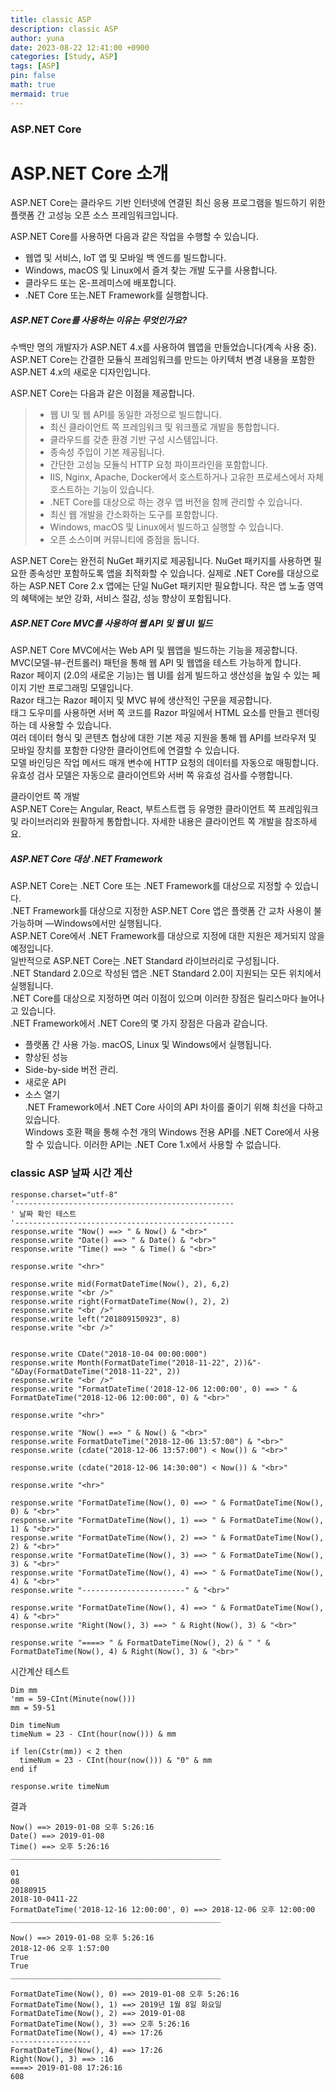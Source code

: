 ```yaml
---
title: classic ASP
description: classic ASP
author: yuna
date: 2023-08-22 12:41:00 +0900
categories: [Study, ASP]
tags: [ASP]
pin: false
math: true
mermaid: true
---
```


### ASP.NET Core
# ASP.NET Core 소개

ASP.NET Core는 클라우드 기반 인터넷에 연결된 최신 응용 프로그램을 빌드하기 위한 플랫폼 간 고성능 오픈 소스 프레임워크입니다.  

ASP.NET Core를 사용하면 다음과 같은 작업을 수행할 수 있습니다.  
* 웹앱 및 서비스, IoT 앱 및 모바일 백 엔드를 빌드합니다.  
* Windows, macOS 및 Linux에서 즐겨 찾는 개발 도구를 사용합니다.  
* 클라우드 또는 온-프레미스에 배포합니다.  
* .NET Core 또는.NET Framework를 실행합니다.  

##### ASP.NET Core를 사용하는 이유는 무엇인가요?  
수백만 명의 개발자가 ASP.NET 4.x를 사용하여 웹앱을 만들었습니다(계속 사용 중).  
ASP.NET Core는 간결한 모듈식 프레임워크를 만드는 아키텍처 변경 내용을 포함한 ASP.NET 4.x의 새로운 디자인입니다.  

ASP.NET Core는 다음과 같은 이점을 제공합니다.  
>* 웹 UI 및 웹 API를 동일한 과정으로 빌드합니다.  
>* 최신 클라이언트 쪽 프레임워크 및 워크플로 개발을 통합합니다.  
>* 클라우드를 갖춘 환경 기반 구성 시스템입니다.  
>* 종속성 주입이 기본 제공됩니다.  
>* 간단한 고성능 모듈식 HTTP 요청 파이프라인을 포함합니다.  
>* IIS, Nginx, Apache, Docker에서 호스트하거나 고유한 프로세스에서 자체 호스트하는 기능이 있습니다.  
>* .NET Core를 대상으로 하는 경우 앱 버전을 함께 관리할 수 있습니다.  
>* 최신 웹 개발을 간소화하는 도구를 포함합니다.  
>* Windows, macOS 및 Linux에서 빌드하고 실행할 수 있습니다.  
>* 오픈 소스이며 커뮤니티에 중점을 둡니다.  

ASP.NET Core는 완전히 NuGet 패키지로 제공됩니다. NuGet 패키지를 사용하면 필요한 종속성만 포함하도록 앱을 최적화할 수 있습니다. 
실제로 .NET Core를 대상으로 하는 ASP.NET Core 2.x 앱에는 단일 NuGet 패키지만 필요합니다. 작은 앱 노출 영역의 혜택에는 보안 강화, 서비스 절감, 성능 향상이 포함됩니다.  

##### ASP.NET Core MVC를 사용하여 웹 API 및 웹 UI 빌드  
ASP.NET Core MVC에서는 Web API 및 웹앱을 빌드하는 기능을 제공합니다.  
MVC(모델-뷰-컨트롤러) 패턴을 통해 웹 API 및 웹앱을 테스트 가능하게 합니다.  
Razor 페이지 (2.0의 새로운 기능)는 웹 UI를 쉽게 빌드하고 생산성을 높일 수 있는 페이지 기반 프로그래밍 모델입니다.  
Razor 태그는 Razor 페이지 및 MVC 뷰에 생산적인 구문을 제공합니다.  
태그 도우미를 사용하면 서버 쪽 코드를 Razor 파일에서 HTML 요소를 만들고 렌더링하는 데 사용할 수 있습니다.  
여러 데이터 형식 및 콘텐츠 협상에 대한 기본 제공 지원을 통해 웹 API를 브라우저 및 모바일 장치를 포함한 다양한 클라이언트에 연결할 수 있습니다.  
모델 바인딩은 작업 메서드 매개 변수에 HTTP 요청의 데이터를 자동으로 매핑합니다.  
유효성 검사 모델은 자동으로 클라이언트와 서버 쪽 유효성 검사를 수행합니다.  
  
클라이언트 쪽 개발  
ASP.NET Core는 Angular, React, 부트스트랩 등 유명한 클라이언트 쪽 프레임워크 및 라이브러리와 원활하게 통합합니다. 자세한 내용은 클라이언트 쪽 개발을 참조하세요.  

##### ASP.NET Core 대상 .NET Framework  
ASP.NET Core는 .NET Core 또는 .NET Framework를 대상으로 지정할 수 있습니다.  
.NET Framework를 대상으로 지정한 ASP.NET Core 앱은 플랫폼 간 교차 사용이 불가능하며 —Windows에서만 실행됩니다.  
ASP.NET Core에서 .NET Framework를 대상으로 지정에 대한 지원은 제거되지 않을 예정입니다.  
일반적으로 ASP.NET Core는 .NET Standard 라이브러리로 구성됩니다.  
.NET Standard 2.0으로 작성된 앱은 .NET Standard 2.0이 지원되는 모든 위치에서 실행됩니다.  
.NET Core를 대상으로 지정하면 여러 이점이 있으며 이러한 장점은 릴리스마다 늘어나고 있습니다.  
.NET Framework에서 .NET Core의 몇 가지 장점은 다음과 같습니다.  
* 플랫폼 간 사용 가능. macOS, Linux 및 Windows에서 실행됩니다.  
* 향상된 성능  
* Side-by-side 버전 관리.  
* 새로운 API  
* 소스 열기  
.NET Framework에서 .NET Core 사이의 API 차이를 줄이기 위해 최선을 다하고 있습니다.  
Windows 호환 팩을 통해 수천 개의 Windows 전용 API를 .NET Core에서 사용할 수 있습니다. 이러한 API는 .NET Core 1.x에서 사용할 수 없습니다.  



### classic ASP 날짜 시간 계산
```
response.charset="utf-8"
'-------------------------------------------------
' 날짜 확인 테스트
'-------------------------------------------------
response.write "Now() ==> " & Now() & "<br>"
response.write "Date() ==> " & Date() & "<br>"
response.write "Time() ==> " & Time() & "<br>"

response.write "<hr>"

response.write mid(FormatDateTime(Now(), 2), 6,2)
response.write "<br />"
response.write right(FormatDateTime(Now(), 2), 2)
response.write "<br />"
response.write left("201809150923", 8)
response.write "<br />"


response.write CDate("2018-10-04 00:00:000")
response.write Month(FormatDateTime("2018-11-22", 2))&"-"&Day(FormatDateTime("2018-11-22", 2))
response.write "<br />"
response.write "FormatDateTime('2018-12-06 12:00:00', 0) ==> " & FormatDateTime("2018-12-06 12:00:00", 0) & "<br>"

response.write "<hr>"

response.write "Now() ==> " & Now() & "<br>"
response.write FormatDateTime("2018-12-06 13:57:00") & "<br>"
response.write (cdate("2018-12-06 13:57:00") < Now()) & "<br>"
 
response.write (cdate("2018-12-06 14:30:00") < Now()) & "<br>"

response.write "<hr>"

response.write "FormatDateTime(Now(), 0) ==> " & FormatDateTime(Now(), 0) & "<br>"
response.write "FormatDateTime(Now(), 1) ==> " & FormatDateTime(Now(), 1) & "<br>"
response.write "FormatDateTime(Now(), 2) ==> " & FormatDateTime(Now(), 2) & "<br>"
response.write "FormatDateTime(Now(), 3) ==> " & FormatDateTime(Now(), 3) & "<br>"
response.write "FormatDateTime(Now(), 4) ==> " & FormatDateTime(Now(), 4) & "<br>"
response.write "-----------------------" & "<br>"

response.write "FormatDateTime(Now(), 4) ==> " & FormatDateTime(Now(), 4) & "<br>"
response.write "Right(Now(), 3) ==> " & Right(Now(), 3) & "<br>"
 
response.write "====> " & FormatDateTime(Now(), 2) & " " & FormatDateTime(Now(), 4) & Right(Now(), 3) & "<br>"
```

시간계산 테스트
```
Dim mm 
'mm = 59-CInt(Minute(now()))
mm = 59-51

Dim timeNum
timeNum = 23 - CInt(hour(now())) & mm

if len(Cstr(mm)) < 2 then
  timeNum = 23 - CInt(hour(now())) & "0" & mm
end if 

response.write timeNum
```


결과
```
Now() ==> 2019-01-08 오후 5:26:16
Date() ==> 2019-01-08
Time() ==> 오후 5:26:16
_______________________________________________

01
08
20180915
2018-10-0411-22
FormatDateTime('2018-12-16 12:00:00', 0) ==> 2018-12-06 오후 12:00:00
_______________________________________________

Now() ==> 2019-01-08 오후 5:26:16
2018-12-06 오후 1:57:00
True
True
_______________________________________________

FormatDateTime(Now(), 0) ==> 2019-01-08 오후 5:26:16
FormatDateTime(Now(), 1) ==> 2019년 1월 8일 화요일
FormatDateTime(Now(), 2) ==> 2019-01-08
FormatDateTime(Now(), 3) ==> 오후 5:26:16
FormatDateTime(Now(), 4) ==> 17:26
------------------
FormatDateTime(Now(), 4) ==> 17:26
Right(Now(), 3) ==> :16
====> 2019-01-08 17:26:16
608
```
